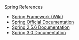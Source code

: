 Spring References

*   [Spring Framework (Wiki)](http://en.wikipedia.org/wiki/Spring_Framework)
*   [Spring Official Documentation](http://www.springsource.org/documentation)
*   [Spring 2.5.6 Documentation](http://static.springsource.org/spring/docs/2.5.x/reference/index.html)
*   [Spring 3.0 Documentation](http://static.springsource.org/spring/docs/3.0.x/spring-framework-reference/html/)

